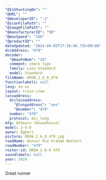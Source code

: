 ```yaml
---
"@IsShuntingOn": ""
"@URL": ""
"@developerID": "-1"
"@iconFilePath": ""
"@imageFilePath": ""
"@manufacturerID": "99"
"@maxSpeed": "100"
"@productID": ""
dateUpdated: "2024-04-05T17:36:48.735+00:00"
dccAddress: "479"
decoder:
  "@maxFnNum": "28"
  comment: check type
  family: Lenz Standard
  model: Standard
fileName: DRGW_2_6_0_479
functionlabels: null
lang: en-us
layout: train-item
locoaddress:
  dcclocoaddress:
    "@longaddress": "yes"
    "@number": "479"
  number: "479"
  protocol: dcc_long
mfg: Athearn (Roundhouse)
model: 2-6-0
owner: Egbert
picture: DRGW_2_6_0_479.jpg
roadName: Denver Rio Grande Western
roadNumber: "479"
roster-id: DRGW 2-6-0 479
soundlabels: null
year: 2024
---
```


Great runner
